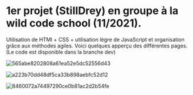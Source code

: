 # 1er projet (StillDrey) en groupe à la wild code school (11/2021).

Utilisation de HTMl + CSS + utilisation lègre de JavaScript et organisation grâce aux méthodes agiles.
Voici quelques apperçu des différentes pages.
(Le code est disponible dans la branche dev)

![565abe8202808a61ea52e5dc52556d43](https://user-images.githubusercontent.com/89353029/153368404-757d81a4-2d38-4b6f-a616-eb64e6cc0aad.png)


![a223b70dd48df5ca33b898aebfc52d12](https://user-images.githubusercontent.com/89353029/153368445-415d3a41-24d0-4d9d-a3d5-4bf390a0d7e6.png)


![8460072a74497290ce0b81ac2d2b54fe](https://user-images.githubusercontent.com/89353029/153368489-89700cd1-7e28-4084-b767-0d2fe1e53378.png)
